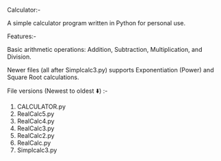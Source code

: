 Calculator:-

A simple calculator program written in Python for personal use.

Features:-

Basic arithmetic operations: Addition, Subtraction, Multiplication, and Division. 

Newer files (all after Simplcalc3.py) supports Exponentiation (Power) and Square Root calculations. 

File versions (Newest to oldest	⬇️) :-
1. CALCULATOR.py
2. RealCalc5.py
3. RealCalc4.py
4. RealCalc3.py
5. RealCalc2.py
6. RealCalc.py
7. Simplcalc3.py
